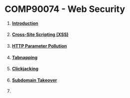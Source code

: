 # COMP90074 - Web Security



1. #### [Introduction](https://github.com/LOOP115/COMP90074_Notes/blob/main/1-Introduction.md)

2. #### [Cross-Site Scripting (XSS)](https://github.com/LOOP115/COMP90074_Notes/blob/main/2-XSS.md)

3. #### [HTTP Parameter Pollution](https://github.com/LOOP115/COMP90074_Notes/blob/main/3-HTTP%20Parameter%20Pollution.md)

4. #### [Tabnapping](https://github.com/LOOP115/COMP90074_Notes/blob/main/4-Tabnapping.md)

5. #### [Clickjacking](https://github.com/LOOP115/COMP90074_Notes/blob/main/5-Clickjacking.md)

6. #### [Subdomain Takeover](https://github.com/LOOP115/COMP90074_Notes/blob/main/6-Subdomain%20Takeovers.md)

7. 

